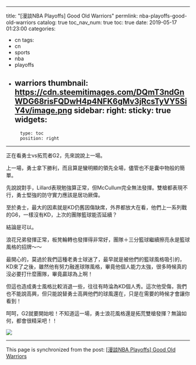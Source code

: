 
---
title: "[漫談NBA Playoffs] Good Old Warriors"
permlink: nba-playoffs-good-old-warriors
catalog: true
toc_nav_num: true
toc: true
date: 2019-05-17 01:23:00
categories:
- cn
tags:
- cn
- sports
- nba
- playoffs
- warriors
thumbnail: https://cdn.steemitimages.com/DQmT3ndGnWDG68risFQDwH4p4NFK6gMv3jRcsTyVY5SiY4v/image.png
sidebar:
    right:
        sticky: true
widgets:
    -
        type: toc
        position: right
---


正在看勇士vs拓荒者G2，先來說說上一場。

上一場，勇士拿下勝利，而且算是蠻明顯的領先全場，儘管也不是囊中物般的簡單。

先說說對手，Lillard表現勉強算正常，但McCullum完全無法發揮。雙槍都表現不行，勇士堅強的防守實力應該是居功厥偉。

至於勇士，最大的因素就是KD仍舊因傷缺席，外界都放大在看，他們上一系列戰的G6，一樣沒有KD，上次的團隊籃球能否延續？

結論是可以。

浪花兄弟發揮正常，板凳輪轉也發揮得非常好，團隊＋三分籃球繼續擦亮永是籃球風格的招牌～～

最開心的，莫過於我們這種老勇士球迷了，最早就是被他們的籃球風格吸引的，KD來了之後，雖然他有努力融進球隊風格，畢竟他個人能力太強，很多時候真的沒必要打什麼團隊，畢竟贏球為上啊！

但這也造成勇士風格比較消退一些，往往有時淪為KD個人秀。這次他受傷，我們也不能說高興，但只能說替勇士高興他們的球風還在，只是在需要的時候才會讓你看到！

呵呵，G2就要開始啦！不知道這一場，勇士浪花風格還是拓荒雙槍發揮？無論如何，都會很精采吧！！

![](https://cdn.steemitimages.com/DQmT3ndGnWDG68risFQDwH4p4NFK6gMv3jRcsTyVY5SiY4v/image.png)

- - -

This page is synchronized from the post: [[漫談NBA Playoffs] Good Old Warriors](https://steemit.com/@deanliu/nba-playoffs-good-old-warriors)
